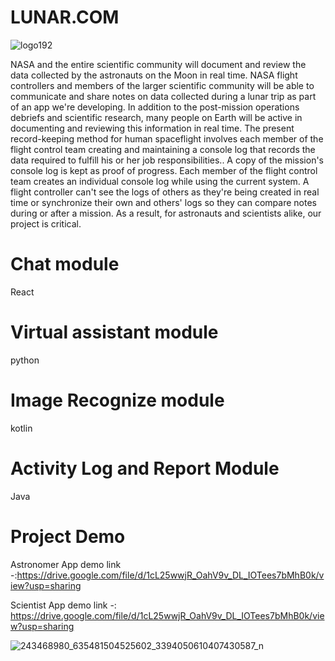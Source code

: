 # LUNAR.COM
![logo192](https://user-images.githubusercontent.com/27472173/135764417-8534a369-7afa-49ab-aa09-bc6906d65e18.png)

<P>NASA and the entire scientific community will document and review the data collected by the astronauts on the Moon in real time. NASA flight controllers and members of the larger scientific community will be able to communicate and share notes on data collected during a lunar trip as part of an app we're developing. In addition to the post-mission operations debriefs and scientific research, many people on Earth will be active in documenting and reviewing this information in real time. The present record-keeping method for human spaceflight involves each member of the flight control team creating and maintaining a console log that records the data required to fulfill his or her job responsibilities.. A copy of the mission's console log is kept as proof of progress. Each member of the flight control team creates an individual console log while using the current system. A flight controller can't see the logs of others as they're being created in real time or synchronize their own and others' logs so they can compare notes during or after a mission. As a result, for astronauts and scientists alike, our project is critical.</P>
<H1> Chat module </H1> 
React
<H1> Virtual assistant module </H1> 
python
<H1> Image Recognize module </H1> 
kotlin
<H1> Activity Log and Report Module </H1> 
Java
<h1><b>Project Demo</b></h1>

Astronomer App demo link -:https://drive.google.com/file/d/1cL25wwjR_OahV9v_DL_IOTees7bMhB0k/view?usp=sharing

Scientist App demo  link -: https://drive.google.com/file/d/1cL25wwjR_OahV9v_DL_IOTees7bMhB0k/view?usp=sharing

![243468980_635481504525602_3394050610407430587_n](https://user-images.githubusercontent.com/27472173/135765499-32021005-63fc-441c-b2fc-375143eaee1f.jpg)
